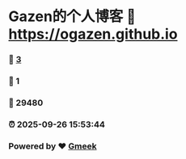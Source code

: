 # Gazen的个人博客 :link: https://ogazen.github.io 
### :page_facing_up: [3](https://ogazen.github.io/tag.html) 
### :speech_balloon: 1 
### :hibiscus: 29480 
### :alarm_clock: 2025-09-26 15:53:44 
### Powered by :heart: [Gmeek](https://github.com/Meekdai/Gmeek)
